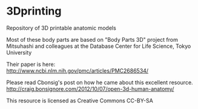 # 3Dprinting
Repository of 3D printable anatomic models

Most of these body parts are based on "Body Parts 3D" project from Mitsuhashi and colleagues at the Database Center for Life Science, Tokyo University

Their paper is here:  http://www.ncbi.nlm.nih.gov/pmc/articles/PMC2686534/

Please read Cbonsig's post on how he came about this excellent resource.  http://craig.bonsignore.com/2012/10/07/open-3d-human-anatomy/

This resource is licensed as Creative Commons CC-BY-SA 
